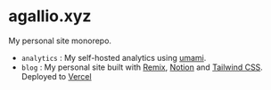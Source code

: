 # agallio.xyz

My personal site monorepo.

- `analytics` : My self-hosted analytics using [umami](https://umami.is/).
- `blog` : My personal site built with [Remix](https://remix.run), [Notion](https://notion.so) and [Tailwind CSS](https://tailwindcss.com). Deployed to [Vercel](https://vercel.com)
